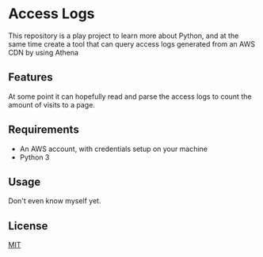 # Access Logs

This repository is a play project to learn more about Python, and at the same time create a tool that can query access logs generated from an AWS CDN by using Athena

## Features

At some point it can hopefully read and parse the access logs to count the amount of visits to a page.

## Requirements

* An AWS account, with credentials setup on your machine
* Python 3

## Usage

Don't even know myself yet.

## License

[MIT](./LICENSE)
